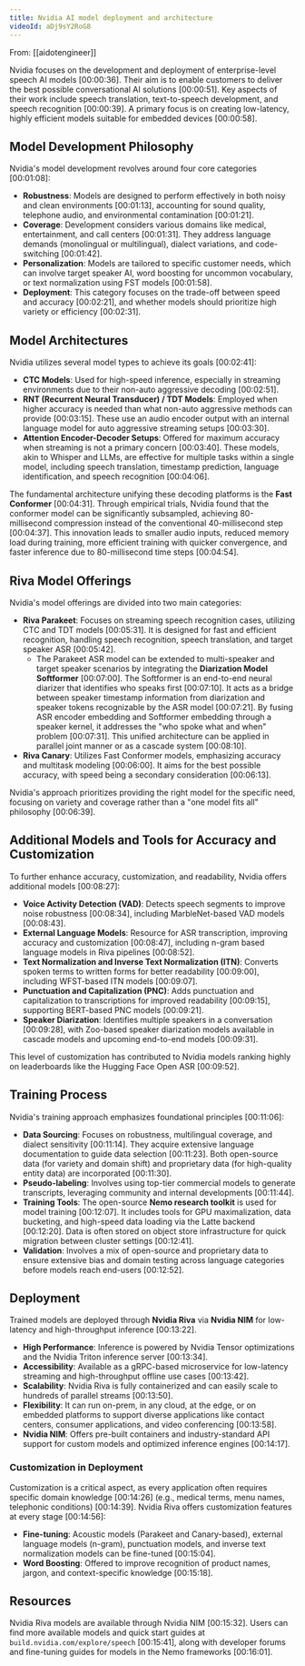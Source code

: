 ```yaml
---
title: Nvidia AI model deployment and architecture
videoId: aDj9sY2RoG8
---
```


From: [[aidotengineer]] <br/> 

Nvidia focuses on the development and deployment of enterprise-level speech AI models <a class="yt-timestamp" data-t="00:00:36">[00:00:36]</a>. Their aim is to enable customers to deliver the best possible conversational AI solutions <a class="yt-timestamp" data-t="00:00:51">[00:00:51]</a>. Key aspects of their work include speech translation, text-to-speech development, and speech recognition <a class="yt-timestamp" data-t="00:00:39">[00:00:39]</a>. A primary focus is on creating low-latency, highly efficient models suitable for embedded devices <a class="yt-timestamp" data-t="00:00:58">[00:00:58]</a>.

## Model Development Philosophy

Nvidia's model development revolves around four core categories <a class="yt-timestamp" data-t="00:01:08">[00:01:08]</a>:

*   **Robustness**: Models are designed to perform effectively in both noisy and clean environments <a class="yt-timestamp" data-t="00:01:13">[00:01:13]</a>, accounting for sound quality, telephone audio, and environmental contamination <a class="yt-timestamp" data-t="00:01:21">[00:01:21]</a>.
*   **Coverage**: Development considers various domains like medical, entertainment, and call centers <a class="yt-timestamp" data-t="00:01:31">[00:01:31]</a>. They address language demands (monolingual or multilingual), dialect variations, and code-switching <a class="yt-timestamp" data-t="00:01:42">[00:01:42]</a>.
*   **Personalization**: Models are tailored to specific customer needs, which can involve target speaker AI, word boosting for uncommon vocabulary, or text normalization using FST models <a class="yt-timestamp" data-t="00:01:58">[00:01:58]</a>.
*   **Deployment**: This category focuses on the trade-off between speed and accuracy <a class="yt-timestamp" data-t="00:02:21">[00:02:21]</a>, and whether models should prioritize high variety or efficiency <a class="yt-timestamp" data-t="00:02:31">[00:02:31]</a>.

## Model Architectures

Nvidia utilizes several model types to achieve its goals <a class="yt-timestamp" data-t="00:02:41">[00:02:41]</a>:

*   **CTC Models**: Used for high-speed inference, especially in streaming environments due to their non-auto aggressive decoding <a class="yt-timestamp" data-t="00:02:51">[00:02:51]</a>.
*   **RNT (Recurrent Neural Transducer) / TDT Models**: Employed when higher accuracy is needed than what non-auto aggressive methods can provide <a class="yt-timestamp" data-t="00:03:15">[00:03:15]</a>. These use an audio encoder output with an internal language model for auto aggressive streaming setups <a class="yt-timestamp" data-t="00:03:30">[00:03:30]</a>.
*   **Attention Encoder-Decoder Setups**: Offered for maximum accuracy when streaming is not a primary concern <a class="yt-timestamp" data-t="00:03:40">[00:03:40]</a>. These models, akin to Whisper and LLMs, are effective for multiple tasks within a single model, including speech translation, timestamp prediction, language identification, and speech recognition <a class="yt-timestamp" data-t="00:04:06">[00:04:06]</a>.

The fundamental architecture unifying these decoding platforms is the **Fast Conformer** <a class="yt-timestamp" data-t="00:04:31">[00:04:31]</a>. Through empirical trials, Nvidia found that the conformer model can be significantly subsampled, achieving 80-millisecond compression instead of the conventional 40-millisecond step <a class="yt-timestamp" data-t="00:04:37">[00:04:37]</a>. This innovation leads to smaller audio inputs, reduced memory load during training, more efficient training with quicker convergence, and faster inference due to 80-millisecond time steps <a class="yt-timestamp" data-t="00:04:54">[00:04:54]</a>.

## Riva Model Offerings

Nvidia's model offerings are divided into two main categories:

*   **Riva Parakeet**: Focuses on streaming speech recognition cases, utilizing CTC and TDT models <a class="yt-timestamp" data-t="00:05:31">[00:05:31]</a>. It is designed for fast and efficient recognition, handling speech recognition, speech translation, and target speaker ASR <a class="yt-timestamp" data-t="00:05:42">[00:05:42]</a>.
    *   The Parakeet ASR model can be extended to multi-speaker and target speaker scenarios by integrating the **Diarization Model Softformer** <a class="yt-timestamp" data-t="00:07:00">[00:07:00]</a>. The Softformer is an end-to-end neural diarizer that identifies who speaks first <a class="yt-timestamp" data-t="00:07:10">[00:07:10]</a>. It acts as a bridge between speaker timestamp information from diarization and speaker tokens recognizable by the ASR model <a class="yt-timestamp" data-t="00:07:21">[00:07:21]</a>. By fusing ASR encoder embedding and Softformer embedding through a speaker kernel, it addresses the "who spoke what and when" problem <a class="yt-timestamp" data-t="00:07:31">[00:07:31]</a>. This unified architecture can be applied in parallel joint manner or as a cascade system <a class="yt-timestamp" data-t="00:08:10">[00:08:10]</a>.
*   **Riva Canary**: Utilizes Fast Conformer models, emphasizing accuracy and multitask modeling <a class="yt-timestamp" data-t="00:06:00">[00:06:00]</a>. It aims for the best possible accuracy, with speed being a secondary consideration <a class="yt-timestamp" data-t="00:06:13">[00:06:13]</a>.

Nvidia's approach prioritizes providing the right model for the specific need, focusing on variety and coverage rather than a "one model fits all" philosophy <a class="yt-timestamp" data-t="00:06:39">[00:06:39]</a>.

## Additional Models and Tools for Accuracy and Customization

To further enhance accuracy, customization, and readability, Nvidia offers additional models <a class="yt-timestamp" data-t="00:08:27">[00:08:27]</a>:

*   **Voice Activity Detection (VAD)**: Detects speech segments to improve noise robustness <a class="yt-timestamp" data-t="00:08:34">[00:08:34]</a>, including MarbleNet-based VAD models <a class="yt-timestamp" data-t="00:08:43">[00:08:43]</a>.
*   **External Language Models**: Resource for ASR transcription, improving accuracy and customization <a class="yt-timestamp" data-t="00:08:47">[00:08:47]</a>, including n-gram based language models in Riva pipelines <a class="yt-timestamp" data-t="00:08:52">[00:08:52]</a>.
*   **Text Normalization and Inverse Text Normalization (ITN)**: Converts spoken terms to written forms for better readability <a class="yt-timestamp" data-t="00:09:00">[00:09:00]</a>, including WFST-based ITN models <a class="yt-timestamp" data-t="00:09:07">[00:09:07]</a>.
*   **Punctuation and Capitalization (PNC)**: Adds punctuation and capitalization to transcriptions for improved readability <a class="yt-timestamp" data-t="00:09:15">[00:09:15]</a>, supporting BERT-based PNC models <a class="yt-timestamp" data-t="00:09:21">[00:09:21]</a>.
*   **Speaker Diarization**: Identifies multiple speakers in a conversation <a class="yt-timestamp" data-t="00:09:28">[00:09:28]</a>, with Zoo-based speaker diarization models available in cascade models and upcoming end-to-end models <a class="yt-timestamp" data-t="00:09:31">[00:09:31]</a>.

This level of customization has contributed to Nvidia models ranking highly on leaderboards like the Hugging Face Open ASR <a class="yt-timestamp" data-t="00:09:52">[00:09:52]</a>.

## Training Process

Nvidia's training approach emphasizes foundational principles <a class="yt-timestamp" data-t="00:11:06">[00:11:06]</a>:

*   **Data Sourcing**: Focuses on robustness, multilingual coverage, and dialect sensitivity <a class="yt-timestamp" data-t="00:11:14">[00:11:14]</a>. They acquire extensive language documentation to guide data selection <a class="yt-timestamp" data-t="00:11:23">[00:11:23]</a>. Both open-source data (for variety and domain shift) and proprietary data (for high-quality entity data) are incorporated <a class="yt-timestamp" data-t="00:11:30">[00:11:30]</a>.
*   **Pseudo-labeling**: Involves using top-tier commercial models to generate transcripts, leveraging community and internal developments <a class="yt-timestamp" data-t="00:11:44">[00:11:44]</a>.
*   **Training Tools**: The open-source **Nemo research toolkit** is used for model training <a class="yt-timestamp" data-t="00:12:07">[00:12:07]</a>. It includes tools for GPU maximalization, data bucketing, and high-speed data loading via the Latte backend <a class="yt-timestamp" data-t="00:12:20">[00:12:20]</a>. Data is often stored on object store infrastructure for quick migration between cluster settings <a class="yt-timestamp" data-t="00:12:41">[00:12:41]</a>.
*   **Validation**: Involves a mix of open-source and proprietary data to ensure extensive bias and domain testing across language categories before models reach end-users <a class="yt-timestamp" data-t="00:12:52">[00:12:52]</a>.

## Deployment

Trained models are deployed through **Nvidia Riva** via **Nvidia NIM** for low-latency and high-throughput inference <a class="yt-timestamp" data-t="00:13:22">[00:13:22]</a>.

*   **High Performance**: Inference is powered by Nvidia Tensor optimizations and the Nvidia Triton inference server <a class="yt-timestamp" data-t="00:13:34">[00:13:34]</a>.
*   **Accessibility**: Available as a gRPC-based microservice for low-latency streaming and high-throughput offline use cases <a class="yt-timestamp" data-t="00:13:42">[00:13:42]</a>.
*   **Scalability**: Nvidia Riva is fully containerized and can easily scale to hundreds of parallel streams <a class="yt-timestamp" data-t="00:13:50">[00:13:50]</a>.
*   **Flexibility**: It can run on-prem, in any cloud, at the edge, or on embedded platforms to support diverse applications like contact centers, consumer applications, and video conferencing <a class="yt-timestamp" data-t="00:13:58">[00:13:58]</a>.
*   **Nvidia NIM**: Offers pre-built containers and industry-standard API support for custom models and optimized inference engines <a class="yt-timestamp" data-t="00:14:17">[00:14:17]</a>.

### Customization in Deployment

Customization is a critical aspect, as every application often requires specific domain knowledge <a class="yt-timestamp" data-t="00:14:26">[00:14:26]</a> (e.g., medical terms, menu names, telephonic conditions) <a class="yt-timestamp" data-t="00:14:39">[00:14:39]</a>. Nvidia Riva offers customization features at every stage <a class="yt-timestamp" data-t="00:14:56">[00:14:56]</a>:

*   **Fine-tuning**: Acoustic models (Parakeet and Canary-based), external language models (n-gram), punctuation models, and inverse text normalization models can be fine-tuned <a class="yt-timestamp" data-t="00:15:04">[00:15:04]</a>.
*   **Word Boosting**: Offered to improve recognition of product names, jargon, and context-specific knowledge <a class="yt-timestamp" data-t="00:15:18">[00:15:18]</a>.

## Resources

Nvidia Riva models are available through Nvidia NIM <a class="yt-timestamp" data-t="00:15:32">[00:15:32]</a>. Users can find more available models and quick start guides at `build.nvidia.com/explore/speech` <a class="yt-timestamp" data-t="00:15:41">[00:15:41]</a>, along with developer forums and fine-tuning guides for models in the Nemo frameworks <a class="yt-timestamp" data-t="00:16:01">[00:16:01]</a>.